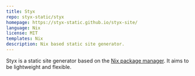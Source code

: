 ```yaml
---
title: Styx
repo: styx-static/styx
homepage: https://styx-static.github.io/styx-site/
language: Nix
license: MIT
templates: Nix
description: Nix based static site generator.
---
```


Styx is a static site generator based on the [Nix package manager](https://nixos.org/nix/). It aims to be lightweight and flexible.

